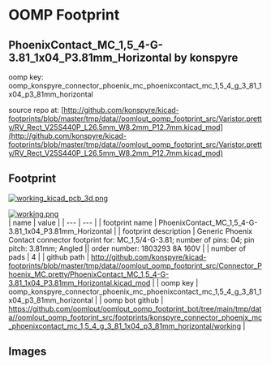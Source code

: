# OOMP Footprint  
## PhoenixContact_MC_1,5_4-G-3.81_1x04_P3.81mm_Horizontal  by konspyre  
  
oomp key: oomp_konspyre_connector_phoenix_mc_phoenixcontact_mc_1,5_4_g_3_81_1x04_p3_81mm_horizontal  
  
source repo at: [http://github.com/konspyre/kicad-footprints/blob/master/tmp/data//oomlout_oomp_footprint_src/Varistor.pretty/RV_Rect_V25S440P_L26.5mm_W8.2mm_P12.7mm.kicad_mod](http://github.com/konspyre/kicad-footprints/blob/master/tmp/data//oomlout_oomp_footprint_src/Varistor.pretty/RV_Rect_V25S440P_L26.5mm_W8.2mm_P12.7mm.kicad_mod)  
## Footprint  
  
[![working_kicad_pcb_3d.png](working_kicad_pcb_3d_600.png)](working_kicad_pcb_3d.png)  
  
[![working.png](working_600.png)](working.png)  
| name | value | 
| --- | --- | 
| footprint name | PhoenixContact_MC_1,5_4-G-3.81_1x04_P3.81mm_Horizontal | 
| footprint description | Generic Phoenix Contact connector footprint for: MC_1,5/4-G-3.81; number of pins: 04; pin pitch: 3.81mm; Angled || order number: 1803293 8A 160V | 
| number of pads | 4 | 
| github path | http://github.com/konspyre/kicad-footprints/blob/master/tmp/data//oomlout_oomp_footprint_src/Connector_Phoenix_MC.pretty/PhoenixContact_MC_1,5_4-G-3.81_1x04_P3.81mm_Horizontal.kicad_mod | 
| oomp key | oomp_konspyre_connector_phoenix_mc_phoenixcontact_mc_1,5_4_g_3_81_1x04_p3_81mm_horizontal | 
| oomp bot github | https://github.com/oomlout/oomlout_oomp_footprint_bot/tree/main/tmp/data//oomlout_oomp_footprint_src/footprints/konspyre_connector_phoenix_mc_phoenixcontact_mc_1,5_4_g_3_81_1x04_p3_81mm_horizontal/working | 
## Images  
